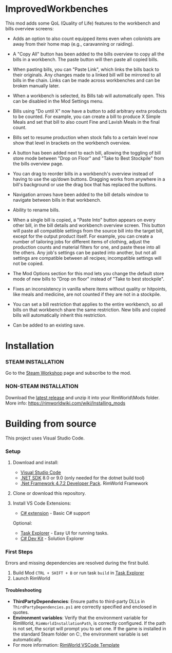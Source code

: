 # ImprovedWorkbenches

This mod adds some QoL (Quality of Life) features to the workbench and bills overview screens:

- Adds an option to also count equipped items even when colonists are away from their home map (e.g., caravanning or raiding).

- A "Copy All" button has been added to the bills overview to copy all the bills in a workbench. The paste button will then paste all copied bills.

- When pasting bills, you can "Paste Link", which links the bills back to their originals. Any changes made to a linked bill will be mirrored to all bills in the chain. Links can be made across workbenches and can be broken manually later.

- When a workbench is selected, its Bills tab will automatically open. This can be disabled in the Mod Settings menu.

- Bills using "Do until X" now have a button to add arbitrary extra products to be counted. For example, you can create a bill to produce X Simple Meals and set that bill to also count Fine and Lavish Meals in the final count.

- Bills set to resume production when stock falls to a certain level now show that level in brackets on the workbench overview.

- A button has been added next to each bill, allowing the toggling of bill store mode between "Drop on Floor" and "Take to Best Stockpile" from the bills overview page.

- You can drag to reorder bills in a workbench's overview instead of having to use the up/down buttons. Dragging works from anywhere in a bill's background or use the drag box that has replaced the buttons.

- Navigation arrows have been added to the bill details window to navigate between bills in that workbench.

- Ability to rename bills.

- When a single bill is copied, a "Paste Into" button appears on every other bill, in the bill details and workbench overview screen. This button will paste all compatible settings from the source bill into the target bill, except for the output product itself. For example, you can create a number of tailoring jobs for different items of clothing, adjust the production counts and material filters for one, and paste these into all the others. Any job's settings can be pasted into another, but not all settings are compatible between all recipes; incompatible settings will not be copied.

- The Mod Options section for this mod lets you change the default store mode of new bills to "Drop on floor" instead of "Take to best stockpile".

- Fixes an inconsistency in vanilla where items without quality or hitpoints, like meals and medicine, are not counted if they are not in a stockpile.

- You can set a bill restriction that applies to the entire workbench, so all bills on that workbench share the same restriction. New bills and copied bills will automatically inherit this restriction.

- Can be added to an existing save.

# Installation

### STEAM INSTALLATION

Go to the [Steam Workshop](https://steamcommunity.com/sharedfiles/filedetails/?id=935982361&) page and subscribe to the mod.

### NON-STEAM INSTALLATION

Download the [latest release](https://github.com/Falconne/ImprovedWorkbenches/releases) and unzip it into your RimWorld\Mods folder.  
More info: https://rimworldwiki.com/wiki/Installing_mods

# Building from source

This project uses Visual Studio Code.

### Setup

1. Download and install:

   - [Visual Studio Code](https://code.visualstudio.com/)
   - [.NET SDK](https://dotnet.microsoft.com/download/dotnet-core) 8.0 or 9.0 (only needed for the dotnet build tool)
   - [.Net Framework 4.7.2 Developer Pack](https://dotnet.microsoft.com/download/dotnet-framework/net472). RimWorld Framework

2. Clone or download this repository.

3. Install VS Code Extensions:

   - [C# extension](https://marketplace.visualstudio.com/items?itemName=ms-dotnettools.csharp) - Basic C# support

   Optional:
   
   - [Task Explorer](https://marketplace.visualstudio.com/items?itemName=spmeesseman.vscode-taskexplorer) - Easy UI for running tasks.
   - [C# Dev Kit](https://marketplace.visualstudio.com/items?itemName=ms-dotnettools.csdevkit) - Solution Explorer


### First Steps

Errors and missing dependencies are resolved during the first build.

1. Build Mod `CTRL + SHIFT + B` or run task `build` in [Task Explorer](https://marketplace.visualstudio.com/items?itemName=spmeesseman.vscode-taskexplorer)
2. Launch RimWorld

#### Troubleshooting

- **ThirdPartyDependencies**: Ensure paths to third-party DLLs in `ThirdPartyDependencies.ps1` are correctly specified and enclosed in quotes.
- **Environment variables**: Verify that the environment variable for RimWorld, `RimWorldInstallationPath`, is correctly configured. If the path is not set, the script will prompt you to set one. If the game is installed in the standard Steam folder on C:, the environment variable is set automatically.
- For more information: [RimWorld VSCode Template](https://github.com/ArcticOwl-Dev/RimWorld_Mod_Template_VSCode/blob/main/README.md)

